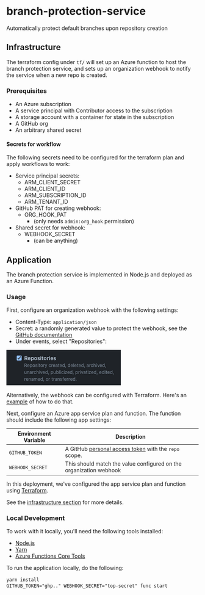 # branch-protection-service

Automatically protect default branches upon repository creation

## Infrastructure

The terraform config under `tf/` will set up an Azure function to host the branch protection service,
and sets up an organization webhook to notify the service when a new repo is created.

### Prerequisites
* An Azure subscription
* A service principal with Contributor access to the subscription
* A storage account with a container for state in the subscription
* A GitHub org
* An arbitrary shared secret

#### Secrets for workflow
The following secrets need to be configured for the terraform plan and apply workflows to work:
* Service principal secrets:
    * ARM_CLIENT_SECRET
    * ARM_CLIENT_ID
    * ARM_SUBSCRIPTION_ID
    * ARM_TENANT_ID
* GitHub PAT for creating webhook:
    * ORG_HOOK_PAT
        * (only needs `admin:org_hook` permission)
* Shared secret for webhook:
    * WEBHOOK_SECRET
        * (can be anything)

## Application

The branch protection service is implemented in Node.js and deployed as an Azure Function. 

### Usage

First, configure an organization webhook with the following settings:

- Content-Type: `application/json`
- Secret: a randomly generated value to protect the webhook, see the [GitHub documentation](https://docs.github.com/en/developers/webhooks-and-events/webhooks/securing-your-webhooks#setting-your-secret-token)
- Under events, select "Repositories":

![repo](./assets/event.png)

Alternatively, the webhook can be configured with Terraform. Here's an [example](https://github.com/liatrio-tech-challenge/branch-protection-service/blob/main/tf/github.tf) of how to do that.

Next, configure an Azure app service plan and function. The function should include the following app settings:

| Environment Variable | Description                                                                                                                                                               |
|----------------------|---------------------------------------------------------------------------------------------------------------------------------------------------------------------------|
| `GITHUB_TOKEN`       | A GitHub [personal access token](https://docs.github.com/en/authentication/keeping-your-account-and-data-secure/creating-a-personal-access-token) with the `repo` scope.  |
| `WEBHOOK_SECRET`     | This should match the value configured on the organization webhook                                                                                                        |

In this deployment, we've configured the app service plan and function using [Terraform](https://github.com/liatrio-tech-challenge/branch-protection-service/blob/9f93c92e25fdfa56c873a520c293aae264d7ab90/tf/app_function.tf#L14-L40).

See the [infrastructure section](#infrastructure) for more details.

### Local Development

To work with it locally, you'll need the following tools installed:

- [Node.js](https://nodejs.org/)
- [Yarn](https://yarnpkg.com/)
- [Azure Functions Core Tools](https://docs.microsoft.com/en-us/azure/azure-functions/functions-run-local?tabs=v4%2Cmacos%2Ccsharp%2Cportal%2Cbash%2Ckeda#install-the-azure-functions-core-tools)

To run the application locally, do the following:

```shell
yarn install
GITHUB_TOKEN="ghp.." WEBHOOK_SECRET="top-secret" func start
```
